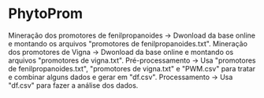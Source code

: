 # PhytoProm


Mineração dos promotores de fenilpropanoides -> Dwonload da base online e montando os arquivos "promotores de fenilpropanoides.txt".
Mineração dos promotores de Vigna -> Dwonload da base online e montando os arquivos "promotores de vigna.txt".
Pré-processamento -> Usa "promotores de fenilpropanoides.txt", "promotores de vigna.txt" e "PWM.csv" para tratar e combinar alguns dados e gerar em "df.csv".
Processamento -> Usa "df.csv" para fazer a análise dos dados.

